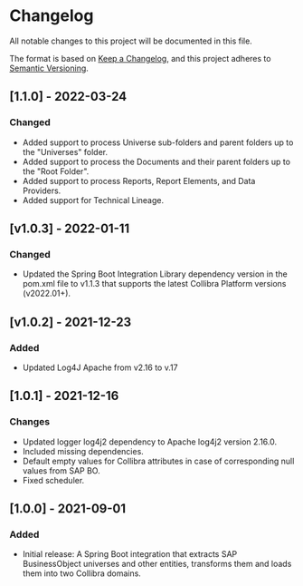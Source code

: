 # Changelog
All notable changes to this project will be documented in this file.

The format is based on [Keep a Changelog](https://keepachangelog.com/en/1.0.0/),
and this project adheres to [Semantic Versioning](https://semver.org/spec/v2.0.0.html).

## [1.1.0] - 2022-03-24

### Changed
- Added support to process Universe sub-folders and parent folders up to the "Universes" folder.
- Added support to process the Documents and their parent folders up to the "Root Folder".
- Added support to process Reports, Report Elements, and Data Providers.
- Added support for Technical Lineage.


## [v1.0.3] - 2022-01-11

### Changed
- Updated the Spring Boot Integration Library dependency version in the pom.xml file to v1.1.3 that supports the latest Collibra Platform versions (v2022.01+).


## [v1.0.2] - 2021-12-23

### Added
- Updated Log4J Apache from v2.16 to v.17


## [1.0.1] - 2021-12-16

### Changes
- Updated logger log4j2 dependency to Apache log4j2 version 2.16.0.
- Included missing dependencies.
- Default empty values for Collibra attributes in case of corresponding null values from SAP BO.
- Fixed scheduler.

## [1.0.0] - 2021-09-01

### Added
- Initial release: A Spring Boot integration that extracts SAP BusinessObject universes and other entities, transforms them and loads them into two Collibra domains. 
